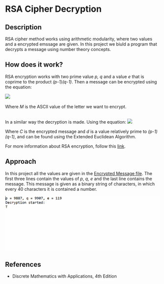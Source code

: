 # RSA Cipher Decryption
## Description
RSA cipher method works using arithmetic modularity, where two values and a encrypted emssage are given. In this project we biuld a program that decrypts a message using number theory concepts.

## How does it work?
RSA encryption works with two prime value *p, q* and a value *e* that is coprime to the product *(p-1)(q-1)*. Then a message can be encrypted using the equation:

<img src="https://render.githubusercontent.com/render/math?math=C%20=%20M%20^e%20\mod{pq}">

Where *M* is the ASCII value of the letter we want to encrypt.

<br/>
In a similar way the decryption is made. Using the equation:

<img src="https://render.githubusercontent.com/render/math?math=M%20=%20C%20^d%20\mod{pq}">

Where *C* is the encrypted message and *d* is a value relatively prime to *(p-1)(q-1)*, and can be found using the Extended Euclidean Algorithm.


For more information about RSA encryption, follow this [link](https://en.wikipedia.org/wiki/RSA_(cryptosystem)).


## Approach
In this project all the values are given in the [Encrypted Message file](https://github.com/ChrisMolina99/RSA-Decryption/blob/master/Encrypted%20Message.txt). The first three lines contain the values of *p*, *q*, *e* and the last line contains the message. This message is given as a binary string of characters, in which every 40 characters it is contained a number.

![Demo](/screenshots/demo.gif)

## References
- Discrete Mathematics with Applications, 4th Edition 
